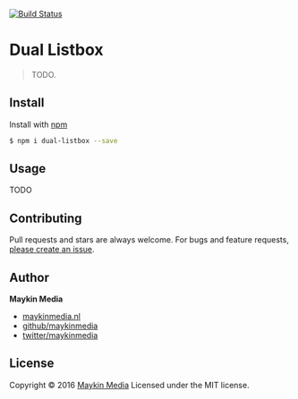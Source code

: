 [![Build Status](https://travis-ci.org/maykinmedia/dual-listbox.svg?branch=1.0)](https://travis-ci.org/maykinmedia/dual-listbox)

# Dual Listbox

> TODO.

## Install

Install with [npm](https://www.npmjs.com/)

```sh
$ npm i dual-listbox --save
```

## Usage 

TODO

## Contributing

Pull requests and stars are always welcome. For bugs and feature requests, [please create an issue](https://github.com/maykinmedia/dual-listbox/issues).

## Author

**Maykin Media**

* [maykinmedia.nl](https://www.maykinmedia.nl/)
* [github/maykinmedia](https://github.com/maykinmedia)
* [twitter/maykinmedia](http://twitter.com/maykinmedia)

## License

Copyright © 2016 [Maykin Media](https://www.maykinmedia.nl/)
Licensed under the MIT license.
